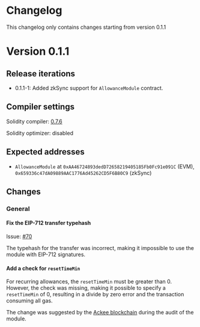# Changelog

This changelog only contains changes starting from version 0.1.1

# Version 0.1.1

## Release iterations

-   0.1.1-1: Added zkSync support for `AllowanceModule` contract.

## Compiler settings

Solidity compiler: [0.7.6](https://github.com/ethereum/solidity/releases/tag/v0.7.6)

Solidity optimizer: disabled

## Expected addresses

- `AllowanceModule` at `0xAA46724893dedD72658219405185Fb0Fc91e091C` (EVM), `0x659336c47dA09889AAC1776Ad45262CD5F6B80C9` (zkSync)

## Changes

### General

#### Fix the EIP-712 transfer typehash

Issue: [#70](https://github.com/safe-global/safe-modules/issues/70)

The typehash for the transfer was incorrect, making it impossible to use the module with EIP-712 signatures.

#### Add a check for `resetTimeMin` 

For recurring allowances, the `resetTimeMin` must be greater than 0. However, the check was missing, making it possible to specify a `resetTimeMin` of 0, resulting in a divide by zero error and the transaction consuming all gas.

The change was suggested by the [Ackee blockchain](https://ackee.xyz/) during the audit of the module.